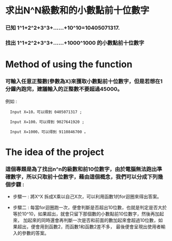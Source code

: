 # 求出N^N級數和的小數點前十位數字

### 已知 1^1+2^2+3^3+......+10^10=10405071317.

### 找出 1^1+2^2+3^3+......+1000^1000 的小數點前十位數字


# Method of using the function
### 可輸入任意正整數(參數為X)來獲取小數點前十位數字，但是若想在1分鐘內跑完，建議輸入的正整數不要超過45000。

例如 :

      Input X=10，可以得到 0405071317 ;

      Input X=100，可以得到 9027641920 ;
      
      Input X=1000，可以得到 9110846700 。
      

# The idea of the project
### 這個專題是為了找出n^n的級數和前10位數字，由於電腦無法跑出準確數字，所以只取前十位數字，藉由這個概念，我們可以分成下列幾個步驟 : 

* 步驟一 : 將X^X 拆成X乘以自己X次，可以利用函數1的for迴圈來得出答案。

* 步驟二 : 每當for迴圈跑一次，便會判斷是否超出10位數，也就是判定是否大於等於10^10，如果超出，就會只留下那個數的小數點前10位數字，然後再加起來，
加起來的同時還會再判斷一次是否和前面的數加起來會超過10位數，如果超出，便會用到函數2，而函數1和函數2差不多，
最後便會呈現出使用者輸入的參數的答案。



